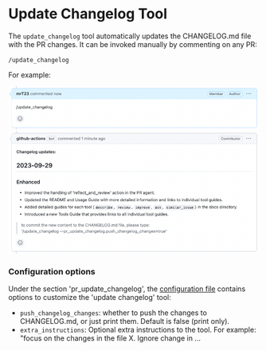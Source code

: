 # Update Changelog Tool

The `update_changelog` tool automatically updates the CHANGELOG.md file with the PR changes.
It can be invoked manually by commenting on any PR:
```
/update_changelog
```
For example:

<kbd><img src=./../pics/update_changelog_comment.png width="768"></kbd>
<kbd><img src=./../pics/update_changelog.png width="768"></kbd>


### Configuration options

Under the section 'pr_update_changelog', the [configuration file](./../pr_agent/settings/configuration.toml#L50) contains options to customize the 'update changelog' tool:

- `push_changelog_changes`: whether to push the changes to CHANGELOG.md, or just print them. Default is false (print only).
- `extra_instructions`: Optional extra instructions to the tool. For example: "focus on the changes in the file X. Ignore change in ...